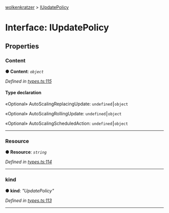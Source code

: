 [wolkenkratzer](../README.md) > [IUpdatePolicy](../interfaces/iupdatepolicy.md)



# Interface: IUpdatePolicy


## Properties
<a id="content"></a>

###  Content

**●  Content**:  *`object`* 

*Defined in [types.ts:115](https://github.com/arminhammer/wolkenkratzer/blob/25ba479/src/types.ts#L115)*


#### Type declaration




«Optional»  AutoScalingReplacingUpdate: `undefined`⎮`object`






«Optional»  AutoScalingRollingUpdate: `undefined`⎮`object`






«Optional»  AutoScalingScheduledAction: `undefined`⎮`object`







___

<a id="resource"></a>

###  Resource

**●  Resource**:  *`string`* 

*Defined in [types.ts:114](https://github.com/arminhammer/wolkenkratzer/blob/25ba479/src/types.ts#L114)*





___

<a id="kind"></a>

###  kind

**●  kind**:  *"UpdatePolicy"* 

*Defined in [types.ts:113](https://github.com/arminhammer/wolkenkratzer/blob/25ba479/src/types.ts#L113)*





___


